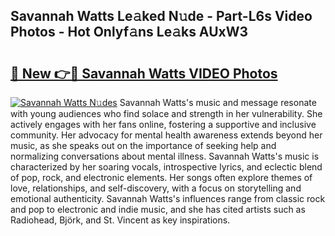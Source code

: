 ## Savannah Watts Le𝚊ked N𝚞de - Part-L6s Video Photos - Hot Onlyf𝚊ns Le𝚊ks AUxW3

# <h2><a href="http://ac2255.deff.icu/?id=Savannah+Watts">🔗 New 👉🔴 Savannah Watts VIDEO Photos</a></h2>

[![Savannah Watts N𝚞des](https://i.imgur.com/rIISA9y.gif)](http://ac2255.deff.icu/?id=Savannah+Watts)
Savannah Watts's music and message resonate with young audiences who find solace and strength in her vulnerability. She actively engages with her fans online, fostering a supportive and inclusive community. Her advocacy for mental health awareness extends beyond her music, as she speaks out on the importance of seeking help and normalizing conversations about mental illness. Savannah Watts's music is characterized by her soaring vocals, introspective lyrics, and eclectic blend of pop, rock, and electronic elements. Her songs often explore themes of love, relationships, and self-discovery, with a focus on storytelling and emotional authenticity. Savannah Watts's influences range from classic rock and pop to electronic and indie music, and she has cited artists such as Radiohead, Björk, and St. Vincent as key inspirations.
